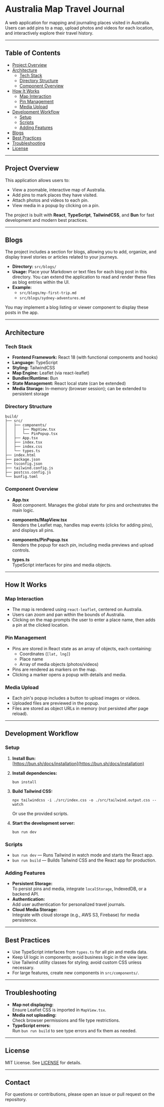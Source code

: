 # Australia Map Travel Journal

A web application for mapping and journaling places visited in Australia. Users can add pins to a map, upload photos and videos for each location, and interactively explore their travel history.

---

## Table of Contents

- [Project Overview](#project-overview)
- [Architecture](#architecture)
  - [Tech Stack](#tech-stack)
  - [Directory Structure](#directory-structure)
  - [Component Overview](#component-overview)
- [How It Works](#how-it-works)
  - [Map Interaction](#map-interaction)
  - [Pin Management](#pin-management)
  - [Media Upload](#media-upload)
- [Development Workflow](#development-workflow)
  - [Setup](#setup)
  - [Scripts](#scripts)
  - [Adding Features](#adding-features)
- [Blogs](#blogs)
- [Best Practices](#best-practices)
- [Troubleshooting](#troubleshooting)
- [License](#license)

---

## Project Overview

This application allows users to:

- View a zoomable, interactive map of Australia.
- Add pins to mark places they have visited.
- Attach photos and videos to each pin.
- View media in a popup by clicking on a pin.

The project is built with **React**, **TypeScript**, **TailwindCSS**, and **Bun** for fast development and modern best practices.

---

## Blogs

The project includes a section for blogs, allowing you to add, organize, and display travel stories or articles related to your journeys.

- **Directory:** `src/blogs/`
- **Usage:** Place your Markdown or text files for each blog post in this directory. You can extend the application to read and render these files as blog entries within the UI.
- **Example:**  
  - `src/blogs/my-first-trip.md`
  - `src/blogs/sydney-adventures.md`

You may implement a blog listing or viewer component to display these posts in the app.

---

## Architecture

### Tech Stack

- **Frontend Framework:** React 18 (with functional components and hooks)
- **Language:** TypeScript
- **Styling:** TailwindCSS
- **Map Engine:** Leaflet (via react-leaflet)
- **Bundler/Runtime:** Bun
- **State Management:** React local state (can be extended)
- **Media Storage:** In-memory (browser session); can be extended to persistent storage

### Directory Structure

```
build/
├── src/
│   ├── components/
│   │   ├── MapView.tsx
│   │   └── PinPopup.tsx
│   ├── App.tsx
│   ├── index.tsx
│   ├── index.css
│   └── types.ts
├── index.html
├── package.json
├── tsconfig.json
├── tailwind.config.js
├── postcss.config.js
└── bunfig.toml
```

### Component Overview

- **App.tsx**  
  Root component. Manages the global state for pins and orchestrates the main logic.

- **components/MapView.tsx**  
  Renders the Leaflet map, handles map events (clicks for adding pins), and displays all pins.

- **components/PinPopup.tsx**  
  Renders the popup for each pin, including media previews and upload controls.

- **types.ts**  
  TypeScript interfaces for pins and media objects.

---

## How It Works

### Map Interaction

- The map is rendered using `react-leaflet`, centered on Australia.
- Users can zoom and pan within the bounds of Australia.
- Clicking on the map prompts the user to enter a place name, then adds a pin at the clicked location.

### Pin Management

- Pins are stored in React state as an array of objects, each containing:
  - Coordinates (`[lat, lng]`)
  - Place name
  - Array of media objects (photos/videos)
- Pins are rendered as markers on the map.
- Clicking a marker opens a popup with details and media.

### Media Upload

- Each pin's popup includes a button to upload images or videos.
- Uploaded files are previewed in the popup.
- Files are stored as object URLs in memory (not persisted after page reload).

---

## Development Workflow

### Setup

1. **Install Bun:**  
   [https://bun.sh/docs/installation](https://bun.sh/docs/installation)

2. **Install dependencies:**  
   ```
   bun install
   ```

3. **Build Tailwind CSS:**  
   ```
   npx tailwindcss -i ./src/index.css -o ./src/tailwind.output.css --watch
   ```
   Or use the provided scripts.

4. **Start the development server:**  
   ```
   bun run dev
   ```

### Scripts

- `bun run dev` — Runs Tailwind in watch mode and starts the React app.
- `bun run build` — Builds Tailwind CSS and the React app for production.

### Adding Features

- **Persistent Storage:**  
  To persist pins and media, integrate `localStorage`, IndexedDB, or a backend API.
- **Authentication:**  
  Add user authentication for personalized travel journals.
- **Cloud Media Storage:**  
  Integrate with cloud storage (e.g., AWS S3, Firebase) for media persistence.

---

## Best Practices

- Use TypeScript interfaces from `types.ts` for all pin and media data.
- Keep UI logic in components; avoid business logic in the view layer.
- Use Tailwind utility classes for styling; avoid custom CSS unless necessary.
- For large features, create new components in `src/components/`.

---

## Troubleshooting

- **Map not displaying:**  
  Ensure Leaflet CSS is imported in `MapView.tsx`.
- **Media not uploading:**  
  Check browser permissions and file type restrictions.
- **TypeScript errors:**  
  Run `bun run build` to see type errors and fix them as needed.

---

## License

MIT License. See [LICENSE](LICENSE) for details.

---

## Contact

For questions or contributions, please open an issue or pull request on the repository.
